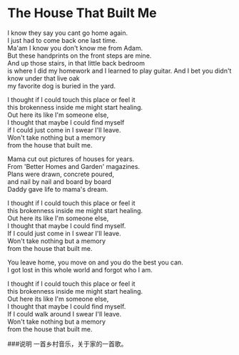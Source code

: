 The House That Built Me
=========================

I know they say you cant go home again.  
I just had to come back one last time.  
Ma'am I know you don't know me from Adam.  
But these handprints on the front steps are mine.  
And up those stairs, in that little back bedroom  
is where I did my homework and I learned to play guitar.  And I bet you didn't know under that live oak  
my favorite dog is buried in the yard. 

I thought if I could touch this place or feel it  
this brokenness inside me might start healing.  
Out here its like I'm someone else,  
I thought that maybe I could find myself  
if I could just come in I swear I'll leave.  
Won't take nothing but a memory  
from the house that built me. 

Mama cut out pictures of houses for years.  
From 'Better Homes and Garden' magazines.  
Plans were drawn, concrete poured,  
and nail by nail and board by board  
Daddy gave life to mama's dream. 

I thought if I could touch this place or feel it  
this brokenness inside me might start healing.  
Out here its like I'm someone else,  
I thought that maybe I could find myself.  
If I could just come in I swear I'll leave.  
Won't take nothing but a memory  
from the house that built me. 

You leave home, you move on and you do the best you can.  
I got lost in this whole world and forgot who I am. 

I thought if I could touch this place or feel it  
this brokenness inside me might start healing.  
Out here its like I'm someone else,  
I thought that maybe I could find myself.  
If I could walk around I swear I'll leave.  
Won't take nothing but a memory  
from the house that built me.

###说明
一首乡村音乐，关于家的一首歌。